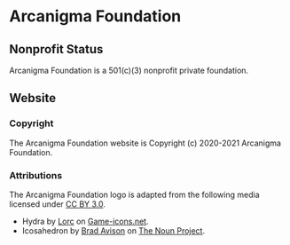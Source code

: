 # Arcanigma Foundation

## Nonprofit Status

Arcanigma Foundation is a 501(c)(3) nonprofit private foundation.

## Website

### Copyright

The Arcanigma Foundation website is Copyright (c) 2020-2021 Arcanigma Foundation.

### Attributions

The Arcanigma Foundation logo is adapted from the following media licensed under [CC BY 3.0](https://creativecommons.org/licenses/by/3.0).
+ Hydra by [Lorc](https://game-icons.net/1x1/lorc/hydra.html) on [Game-icons.net](https://game-icons.net/).
+ Icosahedron by [Brad Avison](https://thenounproject.com/term/icosahedron/2840746) on [The Noun Project](https://thenounproject.com/).

